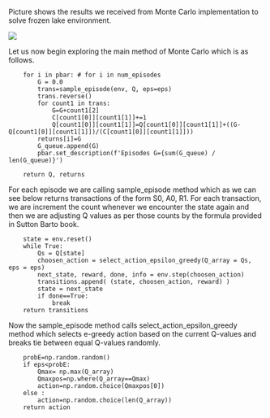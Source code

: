 Picture shows the results we received from Monte Carlo implementation to solve frozen lake environment.

![](/MonteCarloEnvFrozenLake)

Let us now begin exploring the main method of Monte Carlo which is as follows.
```
    for i in pbar: # for i in num_episodes
        G = 0.0
        trans=sample_episode(env, Q, eps=eps)
        trans.reverse()
        for count1 in trans:
            G=G+count1[2]
            C[count1[0]][count1[1]]+=1
            Q[count1[0]][count1[1]]=Q[count1[0]][count1[1]]+((G-Q[count1[0]][count1[1]])/(C[count1[0]][count1[1]]))
        returns[i]=G
        G_queue.append(G)
        pbar.set_description(f'Episodes G={sum(G_queue) / len(G_queue)}')
        
    return Q, returns
```
For each episode we are calling sample_episode method which as we can see below returns transactions of the form S0, A0, R1. For each transaction, we are increment the count whenever we encounter the state again and then we are adjusting Q values as per those counts by the formula provided in Sutton Barto book.
```
    state = env.reset()
    while True:
        Qs = Q[state]
        choosen_action = select_action_epsilon_greedy(Q_array = Qs, eps = eps)
        next_state, reward, done, info = env.step(choosen_action)
        transitions.append( (state, choosen_action, reward) )
        state = next_state
        if done==True:
            break
    return transitions
```
Now the sample_episode method calls select_action_epsilon_greedy method which selects e-greedy action based on the current Q-values and breaks tie between equal Q-values randomly.
```
    probE=np.random.random()
    if eps<probE:
        Qmax= np.max(Q_array)
        Qmaxpos=np.where(Q_array==Qmax)
        action=np.random.choice(Qmaxpos[0])
    else :
        action=np.random.choice(len(Q_array))
    return action
```
